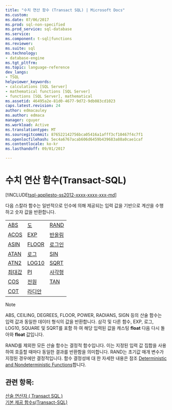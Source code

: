 ```yaml
---
title: "수치 연산 함수 (Transact SQL) | Microsoft Docs"
ms.custom: 
ms.date: 07/06/2017
ms.prod: sql-non-specified
ms.prod_service: sql-database
ms.service: 
ms.component: t-sql|functions
ms.reviewer: 
ms.suite: sql
ms.technology:
- database-engine
ms.tgt_pltfrm: 
ms.topic: language-reference
dev_langs:
- TSQL
helpviewer_keywords:
- calculations [SQL Server]
- mathematical functions [SQL Server]
- functions [SQL Server], mathematical
ms.assetid: 46495a2e-81d0-4677-9d72-9db083cd1023
caps.latest.revision: 24
author: edmacauley
ms.author: edmaca
manager: cguyer
ms.workload: Active
ms.translationtype: MT
ms.sourcegitcommit: 876522142756bca05416a1afff3cf10467f4c7f1
ms.openlocfilehash: 5ec4a6767acab606d6459b439683a88a0cae1caf
ms.contentlocale: ko-kr
ms.lasthandoff: 09/01/2017

---
```

# <a name="mathematical-functions-transact-sql"></a>수치 연산 함수(Transact-SQL)
[!INCLUDE[tsql-appliesto-ss2012-xxxx-xxxx-xxx-md](../../includes/tsql-appliesto-ss2012-xxxx-xxxx-xxx-md.md)]

  다음 스칼라 함수는 일반적으로 인수에 의해 제공되는 입력 값을 기반으로 계산을 수행하고 숫자 값을 반환합니다.  
  
||||  
|-|-|-|  
|[ABS](../../t-sql/functions/abs-transact-sql.md)|[도](../../t-sql/functions/degrees-transact-sql.md)|[RAND](../../t-sql/functions/rand-transact-sql.md)|  
|[ACOS](../../t-sql/functions/acos-transact-sql.md)|[EXP](../../t-sql/functions/exp-transact-sql.md)|[반올림](../../t-sql/functions/round-transact-sql.md)|  
|[ASIN](../../t-sql/functions/asin-transact-sql.md)|[FLOOR](../../t-sql/functions/floor-transact-sql.md)|[로그인](../../t-sql/functions/sign-transact-sql.md)|  
|[ATAN](../../t-sql/functions/atan-transact-sql.md)|[로그](../../t-sql/functions/log-transact-sql.md)|[SIN](../../t-sql/functions/sin-transact-sql.md)|  
|[ATN2](../../t-sql/functions/atn2-transact-sql.md)|[LOG10](../../t-sql/functions/log10-transact-sql.md)|[SQRT](../../t-sql/functions/sqrt-transact-sql.md)|  
|[최대값](../../t-sql/functions/ceiling-transact-sql.md)|[PI](../../t-sql/functions/pi-transact-sql.md)|[사각형](../../t-sql/functions/square-transact-sql.md)|  
|[COS](../../t-sql/functions/cos-transact-sql.md)|[전원](../../t-sql/functions/power-transact-sql.md)|[TAN](../../t-sql/functions/tan-transact-sql.md)|  
|[COT](../../t-sql/functions/cot-transact-sql.md)|[라디안](../../t-sql/functions/radians-transact-sql.md)||  
  
> [!NOTE]  
>  ABS, CEILING, DEGREES, FLOOR, POWER, RADIANS, SIGN 등의 산술 함수는 입력 값과 동일한 데이터 형식의 값을 반환합니다. 삼각 및 다른 함수, EXP, 로그, LOG10, SQUARE 및 SQRT를 포함 하 여 해당 입력된 값을 캐스팅 **float** 다음 다시 돌아와 **float** 값입니다.  
  
 RAND를 제외한 모든 산술 함수는 결정적 함수입니다. 이는 지정된 입력 값 집합을 사용하여 호출할 때마다 동일한 결과를 반환함을 의미합니다. RAND는 초기값 매개 변수가 지정된 경우에만 결정적입니다. 함수 결정성에 대 한 자세한 내용은 참조 [Deterministic and Nondeterministic Functions](../../relational-databases/user-defined-functions/deterministic-and-nondeterministic-functions.md)합니다.  
  
## <a name="see-also"></a>관련 항목:  
  [산술 연산자 &#40; Transact SQL &#41;](../../t-sql/language-elements/arithmetic-operators-transact-sql.md)  
  [기본 제공 함수s&#40;Transact-SQL&#41;](~/t-sql/functions/functions.md)  
  
  

